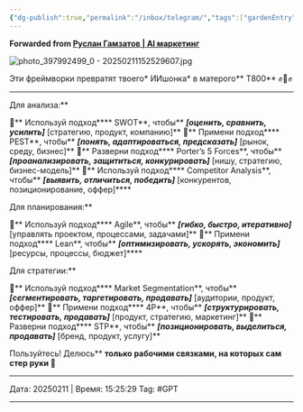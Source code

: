 ```yaml
---
{"dg-publish":true,"permalink":"/inbox/telegram/","tags":["gardenEntry"],"created":"2025-02-11T15:21:09.772+03:00"}
---
```


**Forwarded from [Руслан Гамзатов | AI маркетинг](https://t.me/AIGamzatov/989)**

![photo_397992499_0 - 20250211152529607.jpg](/img/user/Backand/Telegram/photos/photo_397992499_0%20-%2020250211152529607.jpg)

Эти фреймворки превратят твоего* ИИшонка* в матерого** Т800** ✊🤖✊
****
Для анализа:**

🔹** Используй подход**** SWOT**, чтобы** ***[оценить, сравнить, усилить]*** [стратегию, продукт, компанию]**
🔹** Примени подход**** PEST**, чтобы** ***[понять, адаптироваться, предсказать]*** [рынок, среду, бизнес]**
🔹** Разверни подход**** Porter’s 5 Forces**, чтобы** ***[проанализировать, защититься, конкурировать]*** [нишу, стратегию, бизнес-модель]**
🔹** Используй подход**** Competitor Analysis**, чтобы** ***[выявить, отличиться, победить]*** [конкурентов, позиционирование, оффер]****

Для планирования:**

🔹** Используй подход**** Agile**, чтобы** ***[гибко, быстро, итеративно]*** [управлять проектом, процессами, задачами]**
🔹** Примени подход**** Lean**, чтобы** ***[оптимизировать, ускорять, экономить]*** [ресурсы, процессы, бюджет]****

Для стратегии:**

🔹** Используй подход**** Market Segmentation**, чтобы** ***[сегментировать, таргетировать, продавать]*** [аудитории, продукт, оффер]**
🔹** Примени подход**** 4P**, чтобы** ***[структурировать, тестировать, продавать]*** [продукт, стратегию, маркетинг]**
🔹** Разверни подход**** STP**, чтобы** ***[позиционировать, выделиться, продавать]*** [бренд, продукт, услугу]**

Пользуйтесь! Делюсь** **только рабочими связками, на которых сам стер руки 👾**


_______
Дата:  20250211 | Время:  15:25:29 Tag: #GPT


***

